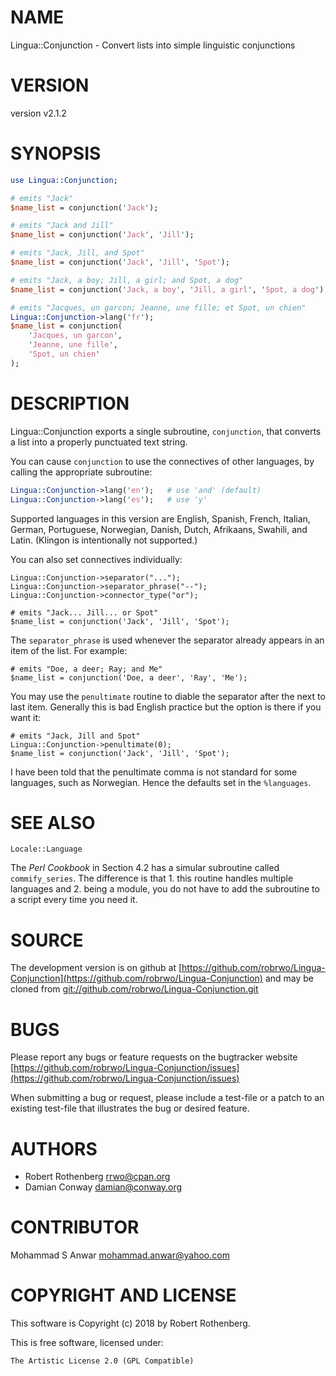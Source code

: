 # NAME

Lingua::Conjunction - Convert lists into simple linguistic conjunctions

# VERSION

version v2.1.2

# SYNOPSIS

```perl
use Lingua::Conjunction;

# emits "Jack"
$name_list = conjunction('Jack');

# emits "Jack and Jill"
$name_list = conjunction('Jack', 'Jill');

# emits "Jack, Jill, and Spot"
$name_list = conjunction('Jack', 'Jill', 'Spot');

# emits "Jack, a boy; Jill, a girl; and Spot, a dog"
$name_list = conjunction('Jack, a boy', 'Jill, a girl', 'Spot, a dog');

# emits "Jacques, un garcon; Jeanne, une fille; et Spot, un chien"
Lingua::Conjunction->lang('fr');
$name_list = conjunction(
    'Jacques, un garcon',
    'Jeanne, une fille',
    'Spot, un chien'
);
```

# DESCRIPTION

Lingua::Conjunction exports a single subroutine, `conjunction`, that
converts a list into a properly punctuated text string.

You can cause `conjunction` to use the connectives of other languages, by
calling the appropriate subroutine:

```perl
Lingua::Conjunction->lang('en');   # use 'and' (default)
Lingua::Conjunction->lang('es');   # use 'y'
```

Supported languages in this version are English, Spanish, French, Italian,
German, Portuguese, Norwegian, Danish, Dutch, Afrikaans, Swahili, and Latin.
(Klingon is intentionally not supported.)

You can also set connectives individually:

```
Lingua::Conjunction->separator("...");
Lingua::Conjunction->separator_phrase("--");
Lingua::Conjunction->connector_type("or");

# emits "Jack... Jill... or Spot"
$name_list = conjunction('Jack', 'Jill', 'Spot');
```

The `separator_phrase` is used whenever the separator already appears in
an item of the list. For example:

```
# emits "Doe, a deer; Ray; and Me"
$name_list = conjunction('Doe, a deer', 'Ray', 'Me');
```

You may use the `penultimate` routine to diable the separator after the
next to last item. Generally this is bad English practice but the option
is there if you want it:

```
# emits "Jack, Jill and Spot"
Lingua::Conjunction->penultimate(0);
$name_list = conjunction('Jack', 'Jill', 'Spot');
```

I have been told that the penultimate comma is not standard for some
languages, such as Norwegian. Hence the defaults set in the `%languages`.

# SEE ALSO

`Locale::Language`

The _Perl Cookbook_ in Section 4.2 has a simular subroutine called
`commify_series`. The difference is that 1. this routine handles
multiple languages and 2. being a module, you do not have to add
the subroutine to a script every time you need it.

# SOURCE

The development version is on github at [https://github.com/robrwo/Lingua-Conjunction](https://github.com/robrwo/Lingua-Conjunction)
and may be cloned from [git://github.com/robrwo/Lingua-Conjunction.git](git://github.com/robrwo/Lingua-Conjunction.git)

# BUGS

Please report any bugs or feature requests on the bugtracker website
[https://github.com/robrwo/Lingua-Conjunction/issues](https://github.com/robrwo/Lingua-Conjunction/issues)

When submitting a bug or request, please include a test-file or a
patch to an existing test-file that illustrates the bug or desired
feature.

# AUTHORS

- Robert Rothenberg <rrwo@cpan.org>
- Damian Conway <damian@conway.org>

# CONTRIBUTOR

Mohammad S Anwar <mohammad.anwar@yahoo.com>

# COPYRIGHT AND LICENSE

This software is Copyright (c) 2018 by Robert Rothenberg.

This is free software, licensed under:

```
The Artistic License 2.0 (GPL Compatible)
```
